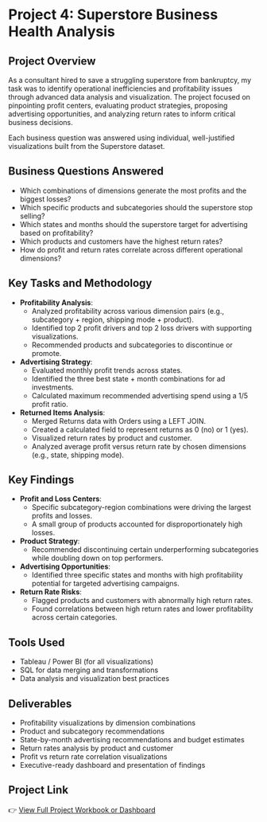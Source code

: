 # Project 4: Superstore Business Health Analysis

## Project Overview
As a consultant hired to save a struggling superstore from bankruptcy, my task was to identify operational inefficiencies and profitability issues through advanced data analysis and visualization. The project focused on pinpointing profit centers, evaluating product strategies, proposing advertising opportunities, and analyzing return rates to inform critical business decisions.

Each business question was answered using individual, well-justified visualizations built from the Superstore dataset.

## Business Questions Answered
- Which combinations of dimensions generate the most profits and the biggest losses?
- Which specific products and subcategories should the superstore stop selling?
- Which states and months should the superstore target for advertising based on profitability?
- Which products and customers have the highest return rates?
- How do profit and return rates correlate across different operational dimensions?

## Key Tasks and Methodology
- **Profitability Analysis**:
  - Analyzed profitability across various dimension pairs (e.g., subcategory + region, shipping mode + product).
  - Identified top 2 profit drivers and top 2 loss drivers with supporting visualizations.
  - Recommended products and subcategories to discontinue or promote.
- **Advertising Strategy**:
  - Evaluated monthly profit trends across states.
  - Identified the three best state + month combinations for ad investments.
  - Calculated maximum recommended advertising spend using a 1/5 profit ratio.
- **Returned Items Analysis**:
  - Merged Returns data with Orders using a LEFT JOIN.
  - Created a calculated field to represent returns as 0 (no) or 1 (yes).
  - Visualized return rates by product and customer.
  - Analyzed average profit versus return rate by chosen dimensions (e.g., state, shipping mode).

## Key Findings
- **Profit and Loss Centers**:
  - Specific subcategory-region combinations were driving the largest profits and losses.
  - A small group of products accounted for disproportionately high losses.
- **Product Strategy**:
  - Recommended discontinuing certain underperforming subcategories while doubling down on top performers.
- **Advertising Opportunities**:
  - Identified three specific states and months with high profitability potential for targeted advertising campaigns.
- **Return Rate Risks**:
  - Flagged products and customers with abnormally high return rates.
  - Found correlations between high return rates and lower profitability across certain categories.

## Tools Used
- Tableau / Power BI (for all visualizations)
- SQL for data merging and transformations
- Data analysis and visualization best practices

## Deliverables
- Profitability visualizations by dimension combinations
- Product and subcategory recommendations
- State-by-month advertising recommendations and budget estimates
- Return rates analysis by product and customer
- Profit vs return rate correlation visualizations
- Executive-ready dashboard and presentation of findings

## Project Link
👉 [View Full Project Workbook or Dashboard](https://public.tableau.com/views/README_md3/SuperstoreAnalysis?:language=en-US&publish=yes&:sid=&:redirect=auth&:display_count=n&:origin=viz_share_link)
